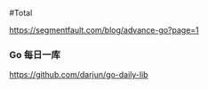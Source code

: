 #Total

https://segmentfault.com/blog/advance-go?page=1

### Go 每日一库
https://github.com/darjun/go-daily-lib